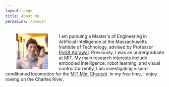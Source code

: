 ```yaml
---
layout: page
title: About Me
permalink: /about/
---
```



<img align="left" width="100" src="/img/profile-img.jpg" style="padding: 0 35px">


I am pursuing a Master's of Engineering in Artificial Intelligence at the Massachusetts Institute of Technology, advised by Professor [Pulkit Agrawal](people.csail.mit.edu/pulkitag/). Previously, I was an undergraduate at MIT. My main research interests include embodied intelligence, robot learning, and visual control.Currently, I am investigating vision-conditioned locomotion for the [MIT Mini Cheetah](https://www.youtube.com/watch?v=G6fMV1UPzkg). In my free time, I enjoy rowing on the Charles River.
